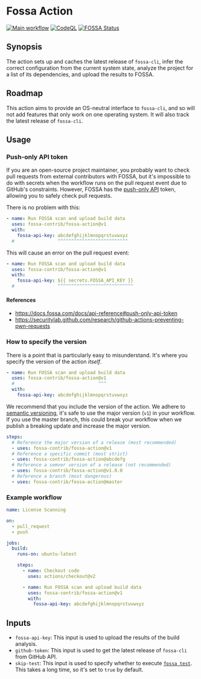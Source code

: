 # Fossa Action

[![Main workflow](https://github.com/fossa-contrib/fossa-action/workflows/Main%20workflow/badge.svg?branch=master)](https://github.com/fossa-contrib/fossa-action/actions)
[![CodeQL](https://github.com/fossa-contrib/fossa-action/workflows/CodeQL/badge.svg?branch=master)](https://github.com/fossa-contrib/fossa-action/actions)
[![FOSSA Status](https://app.fossa.com/api/projects/custom%2B7767%2Fgithub.com%2Ffossa-contrib%2Ffossa-action.svg?type=small)](https://app.fossa.com/projects/custom%2B7767%2Fgithub.com%2Ffossa-contrib%2Ffossa-action?ref=badge_small)

## Synopsis

The action sets up and caches the latest release of `fossa-cli`, infer the
correct configuration from the current system state, analyze the project for a
list of its dependencies, and upload the results to FOSSA.

## Roadmap

This action aims to provide an OS-neutral interface to `fossa-cli`, and so will
not add features that only work on one operating system. It will also track the
latest release of `fossa-cli`.

## Usage

### Push-only API token

If you are an open-source project maintainer, you probably want to check pull
requests from external contributors with FOSSA, but it's impossible to do with
secrets when the workflow runs on the pull request event due to GitHub's
constraints. However, FOSSA has the
[push-only API](https://docs.fossa.com/docs/api-reference#push-only-api-token)
token, allowing you to safely check pull requests.

There is no problem with this:

```yml
- name: Run FOSSA scan and upload build data
  uses: fossa-contrib/fossa-action@v1
  with:
    fossa-api-key: abcdefghijklmnopqrstuvwxyz
  #                ^^^^^^^^^^^^^^^^^^^^^^^^^^
```

This will cause an error on the pull request event:

```yml
- name: Run FOSSA scan and upload build data
  uses: fossa-contrib/fossa-action@v1
  with:
    fossa-api-key: ${{ secrets.FOSSA_API_KEY }}
  #                ^^^^^^^^^^^^^^^^^^^^^^^^^^^^
```

#### References

- https://docs.fossa.com/docs/api-reference#push-only-api-token
- https://securitylab.github.com/research/github-actions-preventing-pwn-requests

### How to specify the version

There is a point that is particularly easy to misunderstand. It's where you
specify the version of the action _itself_.

```yml
- name: Run FOSSA scan and upload build data
  uses: fossa-contrib/fossa-action@v1
  #                               ^^^
  with:
    fossa-api-key: abcdefghijklmnopqrstuvwxyz
```

We recommend that you include the version of the action. We adhere to
[semantic versioning](https://semver.org), it's safe to use the major version
(`v1`) in your workflow. If you use the master branch, this could break your
workflow when we publish a breaking update and increase the major version.

```yml
steps:
  # Reference the major version of a release (most recommended)
  - uses: fossa-contrib/fossa-action@v1
  # Reference a specific commit (most strict)
  - uses: fossa-contrib/fossa-action@abcdefg
  # Reference a semver version of a release (not recommended)
  - uses: fossa-contrib/fossa-action@v1.0.0
  # Reference a branch (most dangerous)
  - uses: fossa-contrib/fossa-action@master
```

### Example workflow

```yml
name: License Scanning

on:
  - pull_request
  - push

jobs:
  build:
    runs-on: ubuntu-latest

    steps:
      - name: Checkout code
        uses: actions/checkout@v2

      - name: Run FOSSA scan and upload build data
        uses: fossa-contrib/fossa-action@v1
        with:
          fossa-api-key: abcdefghijklmnopqrstuvwxyz
```

## Inputs

- `fossa-api-key`: This input is used to upload the results of the build
  analysis.
- `github-token`: This input is used to get the latest release of `fossa-cli`
  from GitHub API.
- `skip-test`: This input is used to specify whether to execute
  [`fossa test`](https://github.com/fossas/fossa-cli/blob/master/docs/user-guide.md/#fossa-test).
  This takes a long time, so it's set to `true` by default.
